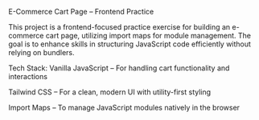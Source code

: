 E-Commerce Cart Page – Frontend Practice

This project is a frontend-focused practice exercise for building an e-commerce cart page, utilizing import maps for module management. The goal is to enhance skills in structuring JavaScript code efficiently without relying on bundlers.

Tech Stack:
Vanilla JavaScript – For handling cart functionality and interactions

Tailwind CSS – For a clean, modern UI with utility-first styling

Import Maps – To manage JavaScript modules natively in the browser